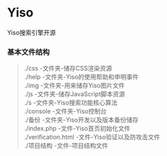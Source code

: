 # Yiso
Yiso搜索引擎开源

### 基本文件结构
> ./css -文件夹-储存CSS渲染资源<br>
./help  -文件夹-Yiso的使用帮助和申明事件<br>
./img -文件夹-用来储存Yiso图片文件<br>
./js -文件夹-储存JavaScript脚本资源<br>
./s -文件夹-Yiso搜索功能核心算法<br>
./console -文件夹-Yiso控制台<br>
./备份 -文件夹-Yiso开发以及版本备份储存<br>
./index.php -文件-Yiso首页初始化文件<br>
./verification.html -文件-Yiso验证以及防攻击文件<br>
./项目结构 -文件-项目结构文件<br>
